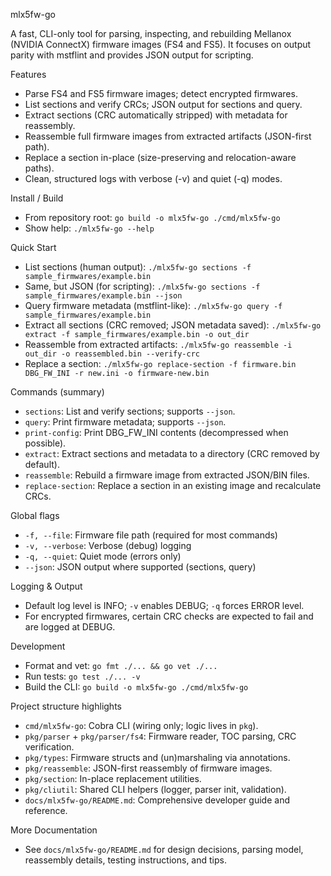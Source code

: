 mlx5fw-go

A fast, CLI-only tool for parsing, inspecting, and rebuilding Mellanox (NVIDIA ConnectX) firmware images (FS4 and FS5). It focuses on output parity with mstflint and provides JSON output for scripting.

Features
- Parse FS4 and FS5 firmware images; detect encrypted firmwares.
- List sections and verify CRCs; JSON output for sections and query.
- Extract sections (CRC automatically stripped) with metadata for reassembly.
- Reassemble full firmware images from extracted artifacts (JSON-first path).
- Replace a section in-place (size-preserving and relocation-aware paths).
- Clean, structured logs with verbose (-v) and quiet (-q) modes.

Install / Build
- From repository root: `go build -o mlx5fw-go ./cmd/mlx5fw-go`
- Show help: `./mlx5fw-go --help`

Quick Start
- List sections (human output): `./mlx5fw-go sections -f sample_firmwares/example.bin`
- Same, but JSON (for scripting): `./mlx5fw-go sections -f sample_firmwares/example.bin --json`
- Query firmware metadata (mstflint-like): `./mlx5fw-go query -f sample_firmwares/example.bin`
- Extract all sections (CRC removed; JSON metadata saved): `./mlx5fw-go extract -f sample_firmwares/example.bin -o out_dir`
- Reassemble from extracted artifacts: `./mlx5fw-go reassemble -i out_dir -o reassembled.bin --verify-crc`
- Replace a section: `./mlx5fw-go replace-section -f firmware.bin DBG_FW_INI -r new.ini -o firmware-new.bin`

Commands (summary)
- `sections`: List and verify sections; supports `--json`.
- `query`: Print firmware metadata; supports `--json`.
- `print-config`: Print DBG_FW_INI contents (decompressed when possible).
- `extract`: Extract sections and metadata to a directory (CRC removed by default).
- `reassemble`: Rebuild a firmware image from extracted JSON/BIN files.
- `replace-section`: Replace a section in an existing image and recalculate CRCs.

Global flags
- `-f, --file`: Firmware file path (required for most commands)
- `-v, --verbose`: Verbose (debug) logging
- `-q, --quiet`: Quiet mode (errors only)
- `--json`: JSON output where supported (sections, query)

Logging & Output
- Default log level is INFO; `-v` enables DEBUG; `-q` forces ERROR level.
- For encrypted firmwares, certain CRC checks are expected to fail and are logged at DEBUG.

Development
- Format and vet: `go fmt ./... && go vet ./...`
- Run tests: `go test ./... -v`
- Build the CLI: `go build -o mlx5fw-go ./cmd/mlx5fw-go`

Project structure highlights
- `cmd/mlx5fw-go`: Cobra CLI (wiring only; logic lives in `pkg`).
- `pkg/parser` + `pkg/parser/fs4`: Firmware reader, TOC parsing, CRC verification.
- `pkg/types`: Firmware structs and (un)marshaling via annotations.
- `pkg/reassemble`: JSON-first reassembly of firmware images.
- `pkg/section`: In-place replacement utilities.
- `pkg/cliutil`: Shared CLI helpers (logger, parser init, validation).
- `docs/mlx5fw-go/README.md`: Comprehensive developer guide and reference.

More Documentation
- See `docs/mlx5fw-go/README.md` for design decisions, parsing model, reassembly details, testing instructions, and tips.
